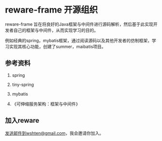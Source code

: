 # reware-frame 开源组织

reware-frame 旨在将良好的Java框架与中间件进行源码解析，然后基于此实现开发者自己的框架与中间件，从而实现学习的目的。

例如经典的spring，mybatis框架，通过阅读源码以及其他开发者的仿制框架，学习实现其核心功能，创建了summer，maibatis项目。

## 参考资料

1. spring

2. tiny-spring

3. mybatis

4. 《可伸缩服务架构：框架与中间件》

## 加入reware

发送邮件到wshten@gmail.com，我会邀请你加入。